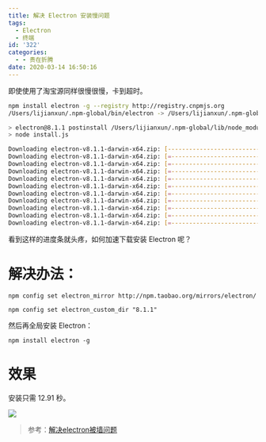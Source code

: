 ```yaml
---
title: 解决 Electron 安装慢问题
tags:
  - Electron
  - 终端
id: '322'
categories:
  - - 贵在折腾
date: 2020-03-14 16:50:16
---
```


即使使用了淘宝源同样很慢很慢，卡到超时。
<!-- more -->
```bash
npm install electron -g --registry http://registry.cnpmjs.org
/Users/lijianxun/.npm-global/bin/electron -> /Users/lijianxun/.npm-global/lib/node_modules/electron/cli.js

> electron@8.1.1 postinstall /Users/lijianxun/.npm-global/lib/node_modules/electron
> node install.js

Downloading electron-v8.1.1-darwin-x64.zip: [----------------------------------------------------------------------------------------------------] 0% ETA: 0.0 seconds 
Downloading electron-v8.1.1-darwin-x64.zip: [=------------------------------------------------------------------------------------------------] 1% ETA: 1001.0 seconds 
Downloading electron-v8.1.1-darwin-x64.zip: [=------------------------------------------------------------------------------------------------] 1% ETA: 5341.0 seconds 
Downloading electron-v8.1.1-darwin-x64.zip: [=-----------------------------------------------------------------------------------------------] 1% ETA: 16632.8 seconds 
Downloading electron-v8.1.1-darwin-x64.zip: [=-----------------------------------------------------------------------------------------------] 1% ETA: 29791.6 seconds 
Downloading electron-v8.1.1-darwin-x64.zip: [=-----------------------------------------------------------------------------------------------] 1% ETA: 30169.9 seconds 
Downloading electron-v8.1.1-darwin-x64.zip: [=-----------------------------------------------------------------------------------------------] 1% ETA: 46042.1 seconds 
Downloading electron-v8.1.1-darwin-x64.zip: [=-----------------------------------------------------------------------------------------------] 1% ETA: 55368.6 seconds 
Downloading electron-v8.1.1-darwin-x64.zip: [=-----------------------------------------------------------------------------------------------] 1% ETA: 66519.9 seconds 
Downloading electron-v8.1.1-darwin-x64.zip: [=-----------------------------------------------------------------------------------------------] 1% ETA: 76038.8 seconds 
Downloading electron-v8.1.1-darwin-x64.zip: [=-----------------------------------------------------------------------------------------------] 1% ETA: 93503.3 seconds
```

看到这样的进度条就头疼，如何加速下载安装 Electron 呢？

# 解决办法：

`npm config set electron_mirror http://npm.taobao.org/mirrors/electron/`

`npm config set electron_custom_dir "8.1.1"`

然后再全局安装 Electron：

`npm install electron -g`

# 效果

安装只需 12.91 秒。

![](https://cdn.jsdelivr.net/gh/bzwys/blog-imgs@master/imgs/20200314165719.png)

> 参考：[解决electron被墙问题](https://www.hellojava.com/a/86921.html)